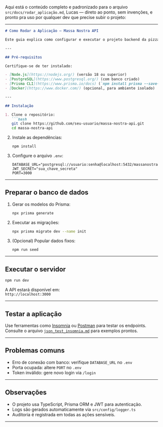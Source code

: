 Aqui está o conteúdo completo e padronizado para o arquivo `src/docs/rodar_aplicação.md`, Lucas — direto ao ponto, sem invenções, e pronto pra uso por qualquer dev que precise subir o projeto:

---

```md
# Como Rodar a Aplicação — Massa Nostra API

Este guia explica como configurar e executar o projeto backend da pizzaria Massa Nostra em ambiente local.

---

## Pré-requisitos

Certifique-se de ter instalado:

- [Node.js](https://nodejs.org/) (versão 18 ou superior)
- [PostgreSQL](https://www.postgresql.org/) (com banco criado)
- [Prisma CLI](https://www.prisma.io/docs) (`npm install prisma --save-dev`)
- [Docker](https://www.docker.com/) (opcional, para ambiente isolado)

---

## Instalação

1. Clone o repositório:
   ```bash
   git clone https://github.com/seu-usuario/massa-nostra-api.git
   cd massa-nostra-api
   ```

2. Instale as dependências:
   ```bash
   npm install
   ```

3. Configure o arquivo `.env`:
   ```env
   DATABASE_URL="postgresql://usuario:senha@localhost:5432/massanostra"
   JWT_SECRET="sua_chave_secreta"
   PORT=3000
   ```

---

## Preparar o banco de dados

1. Gerar os modelos do Prisma:
   ```bash
   npx prisma generate
   ```

2. Executar as migrações:
   ```bash
   npx prisma migrate dev --name init
   ```

3. (Opcional) Popular dados fixos:
   ```bash
   npm run seed
   ```

---

## Executar o servidor

```bash
npm run dev
```

A API estará disponível em:  
`http://localhost:3000`

---

## Testar a aplicação

Use ferramentas como [Insomnia](https://insomnia.rest/) ou [Postman](https://www.postman.com/) para testar os endpoints.  
Consulte o arquivo [`json_test_insomnia.md`](./json_test_insomnia.md) para exemplos prontos.

---

## Problemas comuns

- Erro de conexão com banco: verifique `DATABASE_URL` no `.env`
- Porta ocupada: altere `PORT` no `.env`
- Token inválido: gere novo login via `/login`

---

## Observações

- O projeto usa TypeScript, Prisma ORM e JWT para autenticação.
- Logs são gerados automaticamente via `src/config/logger.ts`
- Auditoria é registrada em todas as ações sensíveis.

---
```